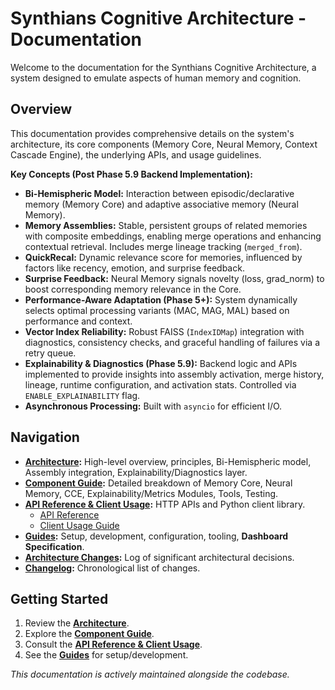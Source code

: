 # Synthians Cognitive Architecture - Documentation

Welcome to the documentation for the Synthians Cognitive Architecture, a system designed to emulate aspects of human memory and cognition.

## Overview

This documentation provides comprehensive details on the system's architecture, its core components (Memory Core, Neural Memory, Context Cascade Engine), the underlying APIs, and usage guidelines.

**Key Concepts (Post Phase 5.9 Backend Implementation):**

*   **Bi-Hemispheric Model:** Interaction between episodic/declarative memory (Memory Core) and adaptive associative memory (Neural Memory).
*   **Memory Assemblies:** Stable, persistent groups of related memories with composite embeddings, enabling merge operations and enhancing contextual retrieval. Includes merge lineage tracking (`merged_from`).
*   **QuickRecal:** Dynamic relevance score for memories, influenced by factors like recency, emotion, and surprise feedback.
*   **Surprise Feedback:** Neural Memory signals novelty (loss, grad_norm) to boost corresponding memory relevance in the Core.
*   **Performance-Aware Adaptation (Phase 5+):** System dynamically selects optimal processing variants (MAC, MAG, MAL) based on performance and context.
*   **Vector Index Reliability:** Robust FAISS (`IndexIDMap`) integration with diagnostics, consistency checks, and graceful handling of failures via a retry queue.
*   **Explainability & Diagnostics (Phase 5.9):** Backend logic and APIs implemented to provide insights into assembly activation, merge history, lineage, runtime configuration, and activation stats. Controlled via `ENABLE_EXPLAINABILITY` flag.
*   **Asynchronous Processing:** Built with `asyncio` for efficient I/O.

## Navigation

*   **[Architecture](./ARCHITECTURE.md):** High-level overview, principles, Bi-Hemispheric model, Assembly integration, Explainability/Diagnostics layer.
*   **[Component Guide](./COMPONENT_GUIDE.md):** Detailed breakdown of Memory Core, Neural Memory, CCE, Explainability/Metrics Modules, Tools, Testing.
*   **[API Reference & Client Usage](./api/README.md):** HTTP APIs and Python client library.
    *   [API Reference](./api/API_REFERENCE.md)
    *   [Client Usage Guide](./api/client_usage.md)
*   **[Guides](./guides/README.md):** Setup, development, configuration, tooling, **Dashboard Specification**.
*   **[Architecture Changes](./architechture-changes.md):** Log of significant architectural decisions.
*   **[Changelog](./CHANGELOG.md):** Chronological list of changes.

## Getting Started

1.  Review the **[Architecture](./ARCHITECTURE.md)**.
2.  Explore the **[Component Guide](./COMPONENT_GUIDE.md)**.
3.  Consult the **[API Reference & Client Usage](./api/README.md)**.
4.  See the **[Guides](./guides/README.md)** for setup/development.

*This documentation is actively maintained alongside the codebase.*
